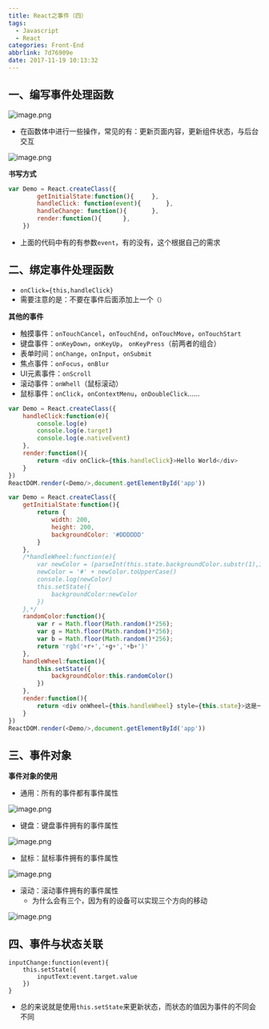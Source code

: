 ```yaml
---
title: React之事件（四）
tags:
  - Javascript
  - React
categories: Front-End
abbrlink: 7d76909e
date: 2017-11-19 10:13:32
---
```


一、编写事件处理函数
---

![image.png](http://upload-images.jianshu.io/upload_images/1480597-f2421cc3f2723b77.png?imageMogr2/auto-orient/strip%7CimageView2/2/w/1240)

- 在函数体中进行一些操作，常见的有：更新页面内容，更新组件状态，与后台交互

![image.png](http://upload-images.jianshu.io/upload_images/1480597-269c34a011f83c1a.png?imageMogr2/auto-orient/strip%7CimageView2/2/w/1240)


**书写方式**

```js
var Demo = React.createClass({
		getInitialState:function(){		},
		handleClick: function(event){		},
		handleChange: function(){		},
		render:function(){		},
	})
```

- 上面的代码中有的有参数`event`，有的没有，这个根据自己的需求

二、绑定事件处理函数
---

- `onClick={this,handleClick}`
- 需要注意的是：不要在事件后面添加上一个`（）`

**其他的事件**

- 触摸事件：`onTouchCancel`，`onTouchEnd`，`onTouchMove`，`onTouchStart`
- 键盘事件：`onKeyDown`，`onKeyUp`， `onKeyPress`（前两者的组合）
- 表单时间：`onChange`，`onInput`，`onSubmit`
- 焦点事件：`onFocus`，`onBlur`
- UI元素事件：`onScroll`
- 滚动事件：`onWhell`（鼠标滚动）
- 鼠标事件：`onClick`，`onContextMenu`，`onDoubleClick`…...

```js
var Demo = React.createClass({
    handleClick:function(e){
        console.log(e)
        console.log(e.target)
        console.log(e.nativeEvent)
    },
    render:function(){
        return <div onClick={this.handleClick}>Hello World</div>
    }
})
ReactDOM.render(<Demo/>,document.getElementById('app'))
```

```js
var Demo = React.createClass({
    getInitialState:function(){
        return {
            width: 200,
            height: 200,
            backgroundColor: '#DDDDDD'
        }
    },
    /*handleWheel:function(e){
        var newColor = (parseInt(this.state.backgroundColor.substr(1),16) + e.deltaY).toString(16)
        newColor = '#' + newColor.toUpperCase()
        console.log(newColor)
        this.setState({
            backgroundColor:newColor
        })
    },*/
    randomColor:function(){
        var r = Math.floor(Math.random()*256);
        var g = Math.floor(Math.random()*256);
        var b = Math.floor(Math.random()*256);
        return 'rgb('+r+','+g+','+b+')'
    },
    handleWheel:function(){
        this.setState({
            backgroundColor:this.randomColor()
        })
    },
    render:function(){
        return <div onWheel={this.handleWheel} style={this.state}>这是一个案例，鼠标滚动实现背景颜色的变化</div>
    }
})
ReactDOM.render(<Demo/>,document.getElementById('app'))
```
三、事件对象
---

**事件对象的使用**

- 通用：所有的事件都有事件属性

![image.png](http://upload-images.jianshu.io/upload_images/1480597-321747a6085cf459.png?imageMogr2/auto-orient/strip%7CimageView2/2/w/1240)


- 键盘：键盘事件拥有的事件属性

![image.png](http://upload-images.jianshu.io/upload_images/1480597-96f7e6afef18b063.png?imageMogr2/auto-orient/strip%7CimageView2/2/w/1240)

- 鼠标：鼠标事件拥有的事件属性

![image.png](http://upload-images.jianshu.io/upload_images/1480597-7d4749b26ef496d5.png?imageMogr2/auto-orient/strip%7CimageView2/2/w/1240)

- 滚动：滚动事件拥有的事件属性
  - 为什么会有三个，因为有的设备可以实现三个方向的移动
  
![image.png](http://upload-images.jianshu.io/upload_images/1480597-10a91549777446a6.png?imageMogr2/auto-orient/strip%7CimageView2/2/w/1240)

四、事件与状态关联
---

```javascipt
inputChange:function(event){
    this.setState({
    	inputText:event.target.value
    })
}
```

- 总的来说就是使用`this.setState`来更新状态，而状态的值因为事件的不同会不同
